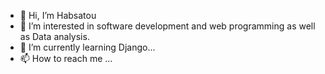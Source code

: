 - 👋 Hi, I’m Habsatou
- 👀 I’m interested in software development and web programming as well as Data analysis.
- 🌱 I’m currently learning Django...
- 📫 How to reach me ...

<!---
diaba/diaba is a ✨ special ✨ repository because its `README.md` (this file) appears on your GitHub profile.
You can click the Preview link to take a look at your changes.
--->
